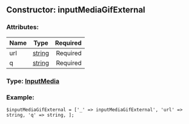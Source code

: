 ## Constructor: inputMediaGifExternal  

### Attributes:

| Name     |    Type       | Required |
|----------|:-------------:|---------:|
|url|[string](../types/string.md) | Required|
|q|[string](../types/string.md) | Required|



### Type: [InputMedia](../types/InputMedia.md)


### Example:

```
$inputMediaGifExternal = ['_' => inputMediaGifExternal', 'url' => string, 'q' => string, ];
```